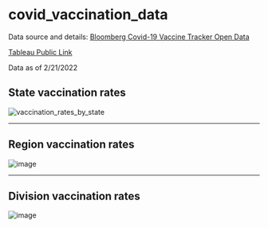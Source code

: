 # covid_vaccination_data

Data source and details:  [Bloomberg Covid-19 Vaccine Tracker Open Data](https://github.com/BloombergGraphics/covid-vaccine-tracker-data)

[Tableau Public Link](https://public.tableau.com/app/profile/josh.stephens6499/viz/covid_vaccination_rates/CovidVaccinationRates?publish=yes)

Data as of 2/21/2022

## State vaccination rates

![vaccination_rates_by_state](https://user-images.githubusercontent.com/82730954/154967414-7af375fe-3c98-458b-bed1-36e7fdded6af.JPG)

<hr>

## Region vaccination rates

![image](https://user-images.githubusercontent.com/82730954/155016180-00ce8754-9678-43dc-bb0d-015ed0f29acc.png)

<hr>

## Division vaccination rates

![image](https://user-images.githubusercontent.com/82730954/155016136-68273495-1782-420f-9b16-0407ee4b09d6.png)

